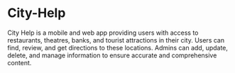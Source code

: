 # City-Help
City Help is a mobile and web app providing users with access to restaurants, theatres, banks, and tourist attractions in their city. Users can find, review, and get directions to these locations. Admins can add, update, delete, and manage information to ensure accurate and comprehensive content.
